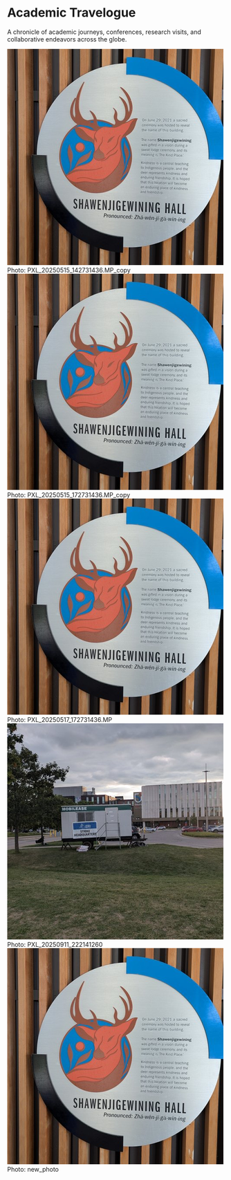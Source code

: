 # Academic Travelogue

A chronicle of academic journeys, conferences, research visits, and collaborative endeavors across the globe.

<div class="gallery-grid">
<div class="gallery-item" 
     data-full-image="../assets/travelogue/full/PXL_20250515_142731436.MP_copy.jpg?v=1758249704"
     data-full-caption="Detailed caption for PXL_20250515_142731436.MP_copy">
<img class="gallery-thumbnail" src="../assets/travelogue/thumbnails/PXL_20250515_142731436.MP_copy.jpg?v=1758249704" alt="PXL_20250515_142731436.MP_copy">
<div class="gallery-caption">Photo: PXL_20250515_142731436.MP_copy</div>
</div>
<div class="gallery-item" 
     data-full-image="../assets/travelogue/full/PXL_20250515_172731436.MP_copy.jpg?v=1758249704"
     data-full-caption="Detailed caption for PXL_20250515_172731436.MP_copy">
<img class="gallery-thumbnail" src="../assets/travelogue/thumbnails/PXL_20250515_172731436.MP_copy.jpg?v=1758249704" alt="PXL_20250515_172731436.MP_copy">
<div class="gallery-caption">Photo: PXL_20250515_172731436.MP_copy</div>
</div>
<div class="gallery-item" 
     data-full-image="../assets/travelogue/full/PXL_20250517_172731436.MP.jpg?v=1758249704"
     data-full-caption="Detailed caption for PXL_20250517_172731436.MP">
<img class="gallery-thumbnail" src="../assets/travelogue/thumbnails/PXL_20250517_172731436.MP.jpg?v=1758249704" alt="PXL_20250517_172731436.MP">
<div class="gallery-caption">Photo: PXL_20250517_172731436.MP</div>
</div>
<div class="gallery-item" 
     data-full-image="../assets/travelogue/full/PXL_20250911_222141260.jpg?v=1758249704"
     data-full-caption="Detailed caption for PXL_20250911_222141260">
<img class="gallery-thumbnail" src="../assets/travelogue/thumbnails/PXL_20250911_222141260.jpg?v=1758249704" alt="PXL_20250911_222141260">
<div class="gallery-caption">Photo: PXL_20250911_222141260</div>
</div>
<div class="gallery-item" 
     data-full-image="../assets/travelogue/full/new_photo.jpg?v=1758249704"
     data-full-caption="Detailed caption for new_photo">
<img class="gallery-thumbnail" src="../assets/travelogue/thumbnails/new_photo.jpg?v=1758249704" alt="new_photo">
<div class="gallery-caption">Photo: new_photo</div>
</div>
</div>
